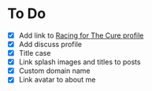 # To Do

* [x] Add link to [Racing for The Cure profile](http://racingforacure.org/campaigns/r4c-2016/?usr=VictoriaLee)
* [x] Add discuss profile
* [x] Title case
* [x] Link splash images and titles to posts
* [x] Custom domain name
* [x] Link avatar to about me
